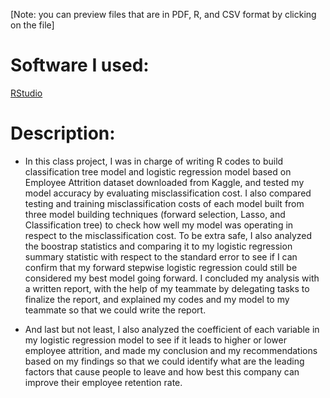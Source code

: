 [Note: you can preview files that are in PDF, R, and CSV format by clicking on the file]

# Software I used: 
[RStudio](https://www.rstudio.com/products/rstudio/download/)

# Description:
- In this class project, I was in charge of writing R codes to build classification tree model and logistic regression model based on Employee Attrition dataset downloaded from Kaggle, and tested my model accuracy by evaluating misclassification cost. I also compared testing and training misclassification costs of each model built from three model building techniques (forward selection, Lasso, and Classification tree) to check how well my model was operating in respect to the misclassification cost. To be extra safe, I also analyzed the boostrap statistics and comparing it to my logistic regression summary statistic with respect to the standard error to see if I can confirm that my forward stepwise logistic regression could still be considered my best model going forward. I concluded my analysis with a written report, with the help of my teammate by delegating tasks to finalize the report, and explained my codes and my model to my teammate so that we could write the report. 

- And last but not least, I also analyzed the coefficient of each variable in my logistic regression model to see if it leads to higher or lower employee attrition, and made my conclusion and my recommendations based on my findings so that we could identify what are the leading factors that cause people to leave and how best this company can improve their employee retention rate. 
